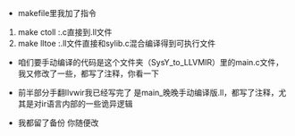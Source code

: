 - makefile里我加了指令
1. make ctoll :.c直接到.ll文件
2. make lltoe :.ll文件直接和sylib.c混合编译得到可执行文件

- 咱们要手动编译的代码是这个文件夹（SysY_to_LLVMIR）里的main.c文件，我又修改了一些，都写了注释，你看一下

- 前半部分手翻llvwir我已经写完了 是main_晚晚手动编译版.ll，都写了注释，尤其是对ir语言内部的一些诡异逻辑

- 我都留了备份 你随便改
